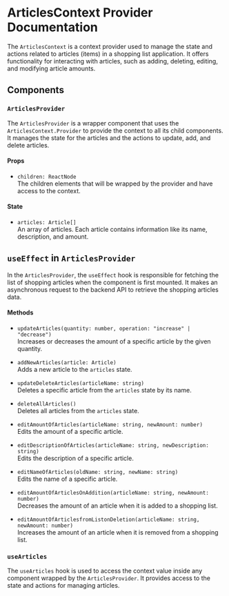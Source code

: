 # ArticlesContext Provider Documentation

The `ArticlesContext` is a context provider used to manage the state and actions related to articles (items) in a shopping list application. It offers functionality for interacting with articles, such as adding, deleting, editing, and modifying article amounts.

## Components

### `ArticlesProvider`
The `ArticlesProvider` is a wrapper component that uses the `ArticlesContext.Provider` to provide the context to all its child components. It manages the state for the articles and the actions to update, add, and delete articles.

#### Props

- `children: ReactNode`  
  The children elements that will be wrapped by the provider and have access to the context.

#### State

- `articles: Article[]`  
  An array of articles. Each article contains information like its name, description, and amount.

## `useEffect` in `ArticlesProvider`

In the `ArticlesProvider`, the `useEffect` hook is responsible for fetching the list of shopping articles when the component is first mounted. It makes an asynchronous request to the backend API to retrieve the shopping articles data.

#### Methods

- `updateArticles(quantity: number, operation: "increase" | "decrease")`  
  Increases or decreases the amount of a specific article by the given quantity.

- `addNewArticles(article: Article)`  
  Adds a new article to the `articles` state.

- `updateDeleteArticles(articleName: string)`  
  Deletes a specific article from the `articles` state by its name.

- `deleteAllArticles()`  
  Deletes all articles from the `articles` state.

- `editAmountOfArticles(articleName: string, newAmount: number)`  
  Edits the amount of a specific article.

- `editDescriptionOfArticles(articleName: string, newDescription: string)`  
  Edits the description of a specific article.

- `editNameOfArticles(oldName: string, newName: string)`  
  Edits the name of a specific article.

- `editAmountOfArticlesOnAddition(articleName: string, newAmount: number)`  
  Decreases the amount of an article when it is added to a shopping list.

- `editAmountOfArticlesfromListonDeletion(articleName: string, newAmount: number)`  
  Increases the amount of an article when it is removed from a shopping list.

### `useArticles`

The `useArticles` hook is used to access the context value inside any component wrapped by the `ArticlesProvider`. It provides access to the state and actions for managing articles.


